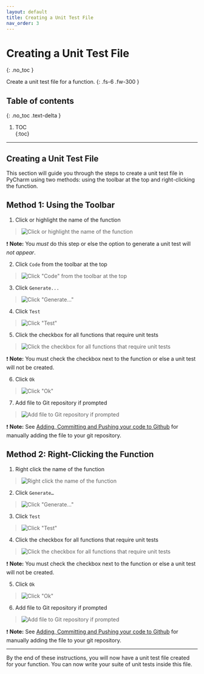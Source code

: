 ```yaml
---
layout: default
title: Creating a Unit Test File
nav_order: 3
---
```


# Creating a Unit Test File
{: .no_toc }

Create a unit test file for a function.
{: .fs-6 .fw-300 }

## Table of contents	
{: .no_toc .text-delta }	
1. TOC	
{:toc}

---

## Creating a Unit Test File
This section will guide you through the steps to create a unit test file in PyCharm using two methods: using the toolbar at the top and right-clicking the function.

## Method 1: Using the Toolbar
1. Click or highlight the name of the function
> ![Click or highlight the name of the function](../assets/images/task2-1-1.png)

❗ **Note:** You _must_ do this step or else the option to generate a unit test will _not appear_.

2. Click ```Code``` from the toolbar at the top
> ![Click "Code" from the toolbar at the top](../assets/images/task2-1-2.png)

3. Click ```Generate...```
> ![Click "Generate..."](../assets/images/task2-1-3.png)

4. Click ```Test```
> ![Click "Test"](../assets/images/task2-1-4.png)

5. Click the checkbox for all functions that require unit tests
> ![Click the checkbox for all functions that require unit tests](../assets/images/task2-1-5.png)

❗ **Note:** You must check the checkbox next to the function or else a unit test will not be created.

6. Click ```Ok```
> ![Click "Ok"](../assets/images/task2-1-6.png)

7. Add file to Git repository if prompted
> ![Add file to Git repository if prompted](../assets/images/task2-1-7.png)

❗ **Note:** See [Adding, Committing and Pushing your code to Github](https://dlee.ca/user-documentation/docs/task3/) for manually adding the file to your git repository.

## Method 2: Right-Clicking the Function
1. Right click the name of the function
> ![Right click the name of the function](../assets/images/task2-2-1.png)

2. Click ```Generate…```
> ![Click "Generate..."](../assets/images/task2-2-2.png)

3. Click ```Test```
> ![Click "Test"](../assets/images/task2-2-3.png)

4. Click the checkbox for all functions that require unit tests
> ![Click the checkbox for all functions that require unit tests](../assets/images/task2-2-4.png)

❗ **Note:** You must check the checkbox next to the function or else a unit test will not be created.

5. Click ```Ok```
> ![Click "Ok"](../assets/images/task2-2-5.png)

6. Add file to Git repository if prompted
> ![Add file to Git repository if prompted](../assets/images/task2-2-6.png)

❗ **Note:** See [Adding, Committing and Pushing your code to Github](https://dlee.ca/user-documentation/docs/task3/) for manually adding the file to your git repository.

---

By the end of these instructions, you will now have a unit test file created for your function. You can now write your suite of unit tests inside this file.
